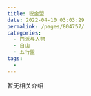 ```yaml
---
title: 锐金盟
date: 2022-04-10 03:03:29
permalink: /pages/804757/
categories:
  - 门派与人物
  - 白山
  - 五行盟
tags:
  - 
---
```

暂无相关介绍
